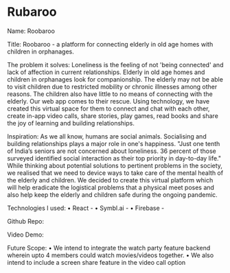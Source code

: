 # Rubaroo

Name: Roobaroo

Title: Roobaroo - a platform for connecting elderly in old age homes with children in orphanages.  

The problem it solves: Loneliness is the feeling of not 'being connected' and lack of affection in current relationships. Elderly in old age homes and children in orphanages look for companionship. The elderly may not be able to visit children due to restricted mobility or chronic illnesses among other reasons. The children also have little to no means of connecting with the elderly. Our web app comes to their rescue. Using technology, we have created this virtual space for them to connect and chat with each other, create in-app video calls, share stories, play games, read books and share the joy of learning and building relationships.


Inspiration: As we all know, humans are social animals. Socialising and building relationships plays a major role in one's happiness. "Just one tenth of India’s seniors are not concerned about loneliness. 36 percent of those surveyed identified social interaction as their top priority in day-to-day life." While thinking about potential solutions to pertinent problems in the society, we realised that we need to device ways to take care of the mental health of the elderly and children. We decided to create this virtual platform which will help eradicate the logistical problems that a physical meet poses and also help keep the elderly and children safe during the ongoing pandemic.

Technologies I used: 
• React -
• Symbl.ai -
• Firebase -

Github Repo: 

Video Demo:

Future Scope: 
• We intend to integrate the watch party feature backend wherein upto 4 members could watch movies/videos together.
• We also intend to include a screen share feature in the video call option
